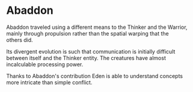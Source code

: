 # Abaddon
Abaddon traveled using a different means to the Thinker and the Warrior, mainly through propulsion rather than the spatial warping that the others did.

Its divergent evolution is such that communication is initially difficult between itself and the Thinker entity. The creatures have almost incalculable processing power.

Thanks to Abaddon's contribution Eden is able to understand concepts more intricate than simple conflict.
